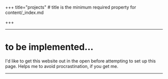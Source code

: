 +++
title="projects" # title is the minimum required property for content/_index.md

+++

---

# to be implemented...

I'd like to get this website out in the open before attempting to set up this page. Helps me to avoid procrastination, if you get me.

--- 